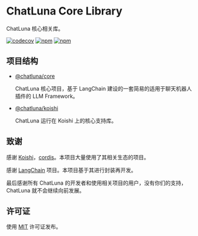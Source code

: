 # ChatLuna Core Library

ChatLuna 核心相关库。

[![codecov](https://img.shields.io/codecov/c/github/ChatLunaLab/core)](https://codecov.io/gh/ChatLunaLab/core)
[![npm](https://img.shields.io/npm/v/@chatluna/core)](https://www.npmjs.com/package/@chatluna/core) [![npm](https://img.shields.io/npm/dm/@chatluna/core)](https://www.npmjs.com/package/@chatluna/core)

## 项目结构

- [@chatluna/core](./packages/core/README.MD)

  ChatLuna 核心项目，基于 LangChain 建设的一套简易的适用于聊天机器人插件的 LLM Framework。

- [@chatluna/koishi](./packages/koishi/README.MD)

  ChatLuna 运行在 Koishi 上的核心支持库。

## 致谢

感谢 [Koishi](https://github.com/koishijs/koishi)，[cordis](https://github.com/shigma/cordis)。本项目大量使用了其相关生态的项目。

感谢 [LangChain](https://github.com/ChatLunaLab/langchain) 项目。本项目基于其进行封装再开发。

最后感谢所有 ChatLuna 的开发者和使用相关项目的用户，没有你们的支持，ChatLuna 就不会继续向前发展。

## 许可证

使用 [MIT](./LICENSE) 许可证发布。
